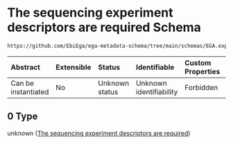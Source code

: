 # The sequencing experiment descriptors are required Schema

```txt
https://github.com/EbiEga/ega-metadata-schema/tree/main/schemas/EGA.experiment.json#/properties/experiment_type_specifications/oneOf/0
```



| Abstract            | Extensible | Status         | Identifiable            | Custom Properties | Additional Properties | Access Restrictions | Defined In                                                                           |
| :------------------ | :--------- | :------------- | :---------------------- | :---------------- | :-------------------- | :------------------ | :----------------------------------------------------------------------------------- |
| Can be instantiated | No         | Unknown status | Unknown identifiability | Forbidden         | Allowed               | none                | [EGA.experiment.json\*](../../../schemas/EGA.experiment.json "open original schema") |

## 0 Type

unknown ([The sequencing experiment descriptors are required](ega-9-properties-experiment-type-specifications-oneof-the-sequencing-experiment-descriptors-are-required.md))
